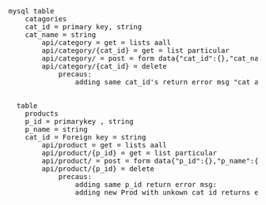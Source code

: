 
<pre>
mysql table
    catagories
    cat_id = primary key, string
    cat_name = string
        api/category = get = lists aall
        api/category/{cat_id} = get = list particular
        api/category/ = post = form data{"cat_id":{},"cat_name":{}} , create cat
        api/category/{cat_id} = delete 
            precaus:
                adding same cat_id's return error msg "cat already present"
       
             
  table
    products
    p_id = primarykey , string
    p_name = string
    cat_id = Foreign key = string
        api/product = get = lists aall
        api/product/{p_id} = get = list particular
        api/product/ = post = form data{"p_id":{},"p_name":{}, "cat_id":{} } , create product
        api/product/{p_id} = delete 
            precaus:
                adding same p_id return error msg:
                adding new Prod with unkown cat_id returns error msg
</pre>
